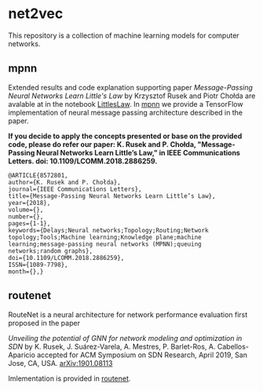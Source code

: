 # net2vec

This repository is a collection of machine learning models for computer networks.

## mpnn

Extended results and code explanation supporting paper *Message-Passing Neural Networks Learn Little's Law* by Krzysztof Rusek and Piotr Chołda are avalable at in the notebook  [LittlesLaw](jupyter_notebooks/LittlesLaw.ipynb).
In [mpnn](mpnn) we provide a TensorFlow implementation of neural message passing architecture described in the paper.


**If you decide to apply the concepts presented or base on the provided code, please do refer our paper: K. Rusek and P. Chołda, "Message-Passing Neural Networks Learn Little’s Law," in IEEE Communications Letters. doi: 10.1109/LCOMM.2018.2886259.**

```
@ARTICLE{8572801, 
author={K. Rusek and P. Chołda}, 
journal={IEEE Communications Letters}, 
title={Message-Passing Neural Networks Learn Little’s Law}, 
year={2018}, 
volume={}, 
number={}, 
pages={1-1}, 
keywords={Delays;Neural networks;Topology;Routing;Network topology;Tools;Machine learning;Knowledge plane;machine learning;message-passing neural networks (MPNN);queuing networks;random graphs}, 
doi={10.1109/LCOMM.2018.2886259}, 
ISSN={1089-7798}, 
month={},}
```

## routenet

RouteNet is a neural architecture for network performance evaluation first proposed in the paper 

*Unveiling the potential of GNN for network modeling and optimization in SDN* by K. Rusek, J. Suárez-Varela, A. Mestres, P. Barlet-Ros, A. Cabellos-Aparicio accepted for ACM Symposium on SDN Research, April 2019, San Jose, CA, USA. [arXiv:1901.08113](https://arxiv.org/abs/1901.08113)

Imlementation is provided in  [routenet](routenet). 
